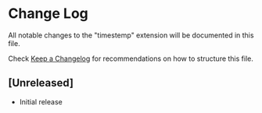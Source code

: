 # Change Log

All notable changes to the "timestemp" extension will be documented in this file.

Check [Keep a Changelog](http://keepachangelog.com/) for recommendations on how to structure this file.

## [Unreleased]

- Initial release